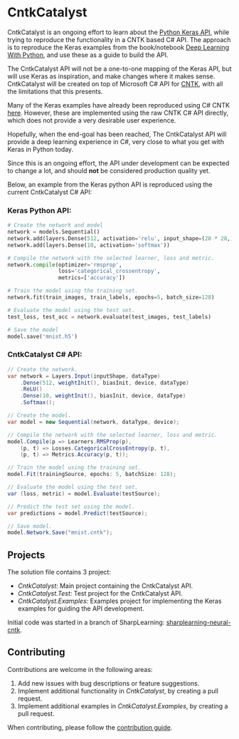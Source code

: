 
CntkCatalyst
=================
CntkCatalyst is an ongoing effort to learn about the [Python Keras API](https://github.com/keras-team/keras),
while trying to reproduce the functionality in a CNTK based C# API.
The approach is to reproduce the Keras examples from the book/notebook [Deep Learning With Python](https://github.com/fchollet/deep-learning-with-python-notebooks),
and use these as a guide to build the API. 

The CntkCatalyst API will not be a one-to-one mapping of the Keras API, 
but will use Keras as inspiration, and make changes where it makes sense. 
CntkCatalyst will be created on top of Microsoft C# API for [CNTK](https://github.com/Microsoft/CNTK),
with all the limitations that this presents.

Many of the Keras examples have already been reproduced using C# CNTK [here](https://github.com/anastasios-stamoulis/deep-learning-with-csharp-and-cntk).
However, these are implemented using the raw CNTK C# API directly, 
which does not provide a very desirable user experience. 

Hopefully, when the end-goal has been reached, The CntkCatalyst API 
will provide a deep learning experience in C#, very close to what you get with Keras in Python today.

Since this is an ongoing effort, the API under development can be expected to change a lot,
and should **not** be considered production quality yet.

Below, an example from the Keras python  API is reproduced using the current
CntkCatalyst C# API:

### Keras Python API:

```python
# Create the network and model
network = models.Sequential()
network.add(layers.Dense(512, activation='relu', input_shape=(28 * 28,)))
network.add(layers.Dense(10, activation='softmax'))

# Compile the network with the selected learner, loss and metric.
network.compile(optimizer='rmsprop',
                loss='categorical_crossentropy',
                metrics=['accuracy'])

# Train the model using the training set.
network.fit(train_images, train_labels, epochs=5, batch_size=128)

# Evaluate the model using the test set.
test_loss, test_acc = network.evaluate(test_images, test_labels)

# Save the model
model.save('mnist.h5')
```

### CntkCatalyst C# API:

```csharp
// Create the network.
var network = Layers.Input(inputShape, dataType)
    .Dense(512, weightInit(), biasInit, device, dataType)
    .ReLU()
    .Dense(10, weightInit(), biasInit, device, dataType)
    .Softmax();

// Create the model.
var model = new Sequential(network, dataType, device);

// Compile the network with the selected learner, loss and metric.
model.Compile(p => Learners.RMSProp(p),
    (p, t) => Losses.CategoricalCrossEntropy(p, t),
    (p, t) => Metrics.Accuracy(p, t));

// Train the model using the training set.
model.Fit(trainingSource, epochs: 5, batchSize: 128);

// Evaluate the model using the test set.
var (loss, metric) = model.Evaluate(testSource);

// Predict the test set using the model.
var predictions = model.Predict(testSource);  

// Save model.
model.Network.Save("mnist.cntk");
```

Projects
------------
The solution file contains 3 project:
 - *CntkCatalyst:* Main project containing the CntkCatalyst API.
 - *CntkCatalyst.Test:* Test project for the CntkCatalyst API.
 - *CntkCatalyst.Examples:* Examples project for implementing the Keras examples for guiding the API development.

Initial code was started in a branch of SharpLearning: [sharplearning-neural-cntk](https://github.com/mdabros/SharpLearning/tree/sharplearning-neural-cntk/src).

Contributing
------------
Contributions are welcome in the following areas:

 1. Add new issues with bug descriptions or feature suggestions.
 2. Implement additional functionality in *CntkCatalyst*, by creating a pull request. 
 3. Implement additional examples in *CntkCatalyst.Examples*, by creating a pull request. 
 
When contributing, please follow the [contribution guide](https://github.com/mdabros/CntkCatalyst/blob/master/CONTRIBUTING.md).